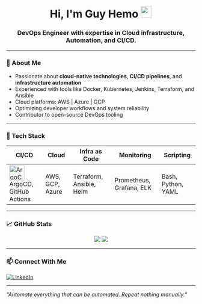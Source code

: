 <h1 align="center">Hi, I'm Guy Hemo <img src="https://media.giphy.com/media/hvRJCLFzcasrR4ia7z/giphy.gif" width="30"/></h1>
<h3 align="center">DevOps Engineer with expertise in Cloud infrastructure, Automation, and CI/CD.</h3>

---

### 🚀 About Me

- Passionate about **cloud-native technologies**, **CI/CD pipelines**, and **infrastructure automation**
- Experienced with tools like Docker, Kubernetes, Jenkins, Terraform, and Ansible
- Cloud platforms: AWS | Azure | GCP
- Optimizing developer workflows and system reliability
- Contributor to open-source DevOps tooling

---

### 🧰 Tech Stack

| CI/CD | Cloud | Infra as Code | Monitoring | Scripting |
|-------|-------|----------------|------------|-----------|
| <img src="../../resources/images/logos/logos_argocd.svg" width="40" height="40" alt="ArgoCD" /><br>ArgoCD, GitHub Actions | AWS, GCP, Azure | Terraform, Ansible, Helm | Prometheus, Grafana, ELK | Bash, Python, YAML |

---

### 📈 GitHub Stats

<p align="center">
  <img src="https://github-readme-stats.vercel.app/api?username=guy-hemo&show_icons=true&theme=radical&count_private=true" />
  <img src="https://github-readme-stats.vercel.app/api/top-langs/?username=guy-hemo&layout=compact&theme=radical" />
</p>

---

### 📫 Connect With Me

[![LinkedIn](https://img.shields.io/badge/-LinkedIn-blue?style=flat-square&logo=linkedin&logoColor=white)](https://www.linkedin.com/in/guy-hemo-807a4b180)

---

*“Automate everything that can be automated. Repeat nothing manually.”*
